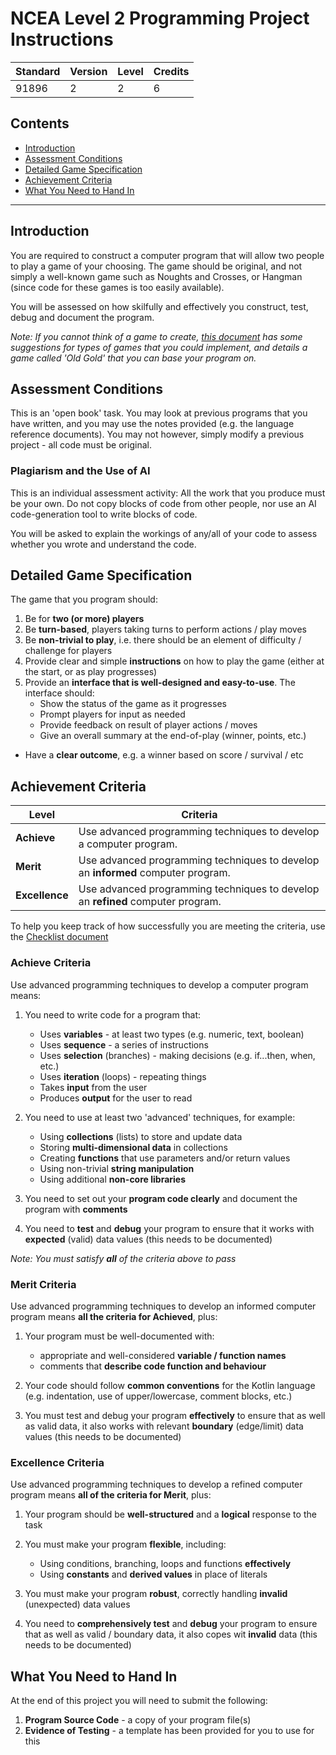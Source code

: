 # NCEA Level 2 Programming Project Instructions

| Standard | Version | Level | Credits |
|----------|---------|-------|---------|
| 91896    | 2       | 2     | 6       |

## Contents

- [Introduction](#introduction)
- [Assessment Conditions](#assessment-conditions)
- [Detailed Game Specification](#detailed-game-specification)
- [Achievement Criteria](#achievement-criteria)
- [What You Need to Hand In](#what-you-need-to-hand-in)


---

## Introduction

You are required to construct a computer program that will allow two people to play a game of your choosing. The game should be original, and not simply a well-known game such as Noughts and Crosses, or Hangman (since code for these games is too easily available).

You will be assessed on how skilfully and effectively you construct, test, debug and document the program.

*Note: If you cannot think of a game to create, [this document](ideas.md) has some suggestions for types of games that you could implement, and details a game called 'Old Gold' that you can base your program on.*


## Assessment Conditions

This is an 'open book' task. You may look at previous programs that you have written, and you may use the notes provided (e.g. the language reference documents). You may not however, simply modify a previous project - all code must be original.

### Plagiarism and the Use of AI

This is an individual assessment activity: All the work that you produce must be your own. Do not copy blocks of code from other people, nor use an AI code-generation tool to write blocks of code.

You will be asked to explain the workings of any/all of your code to assess whether you wrote and understand the code.

## Detailed Game Specification

The game that you program should:

1. Be for **two (or more) players**
2. Be **turn-based**, players taking turns to perform actions / play moves
3. Be **non-trivial to play**, i.e. there should be an element of difficulty / challenge for players
4. Provide clear and simple **instructions** on how to play the game (either at the start, or as play progresses)
5. Provide an **interface that is well-designed and easy-to-use**. The interface should:
   - Show the status of the game as it progresses
   - Prompt players for input as needed 
   - Provide feedback on result of player actions / moves 
   - Give an overall summary at the end-of-play (winner, points, etc.)
- Have a **clear outcome**, e.g. a winner based on score / survival / etc


## Achievement Criteria

| Level          | Criteria                                                                         |
|----------------|----------------------------------------------------------------------------------|
| **Achieve**    | Use advanced programming techniques to develop a computer program.               |
| **Merit**      | Use advanced programming techniques to develop an **informed** computer program. |
| **Excellence** | Use advanced programming techniques to develop an **refined** computer program.  |

To help you keep track of how successfully you are meeting the criteria, use the [Checklist document](checklist.md)

### Achieve Criteria

Use advanced programming techniques to develop a computer program means:

1. You need to write code for a program that:
   - Uses **variables** - at least two types (e.g. numeric, text, boolean)
   - Uses **sequence** - a series of instructions
   - Uses **selection** (branches) - making decisions (e.g. if...then, when, etc.)
   - Uses **iteration** (loops) - repeating things
   - Takes **input** from the user 
   - Produces **output** for the user to read

2. You need to use at least two 'advanced' techniques, for example:
   - Using **collections** (lists) to store and update data
   - Storing **multi-dimensional data** in collections
   - Creating **functions** that use parameters and/or return values
   - Using non-trivial **string manipulation**
   - Using additional **non-core libraries** 

3. You need to set out your **program code clearly** and document the program with **comments** 

4. You need to **test** and **debug** your program to ensure that it works with **expected** (valid) data values (this needs to be documented)

*Note: You must satisfy **all** of the criteria above to pass*

### Merit Criteria

Use advanced programming techniques to develop an informed computer program means **all the criteria for Achieved**, plus:

1. Your program must be well-documented with:
   - appropriate and well-considered **variable / function names**
   - comments that **describe code function and behaviour**

2. Your code should follow **common conventions** for the Kotlin language (e.g. indentation, use of upper/lowercase, comment blocks, etc.)

3. You must test and debug your program **effectively** to ensure that as well as valid data, it also works with relevant **boundary** (edge/limit) data values (this needs to be documented)

### Excellence Criteria

Use advanced programming techniques to develop a refined computer program means **all of the criteria for Merit**, plus:

1. Your program should be **well-structured** and a **logical** response to the task

2. You must make your program **flexible**, including:
   - Using conditions, branching, loops and functions **effectively**
   - Using **constants** and **derived values** in place of literals

3. You must make your program **robust**, correctly handling **invalid** (unexpected) data values

4. You need to **comprehensively test** and **debug** your program to ensure that as well as valid / boundary data, it also copes wit **invalid** data (this needs to be documented)


## What You Need to Hand In

At the end of this project you will need to submit the following:

1. **Program Source Code** - a copy of your program file(s)
2. **Evidence of Testing** - a template has been provided for you to use for this


